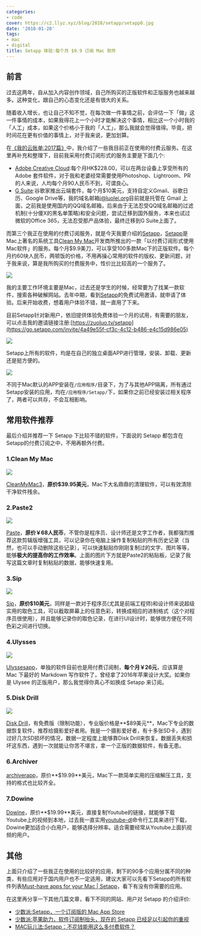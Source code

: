 ```yaml
---
categories:
- code
cover: https://c2.llyz.xyz/blog/2018/setapp/setapp0.jpg
date: '2018-01-28'
tags:
- mac
- digital
title: Setapp 体验:每个月 $9.9 订阅 Mac 软件
---
```


## 前言

过去这两年，自从加入内容创作领域，自己所购买的正版软件和正版服务也越来越多。这种变化，跟自己的心态变化还是有很大的关系。

随着收入增长，也让自己不知不觉，在每次做一件事情之前，会评估一下「做」这一件事情的成本，如果我得花上一个小时才能解决这个事情，相比这一个小时我的「人工」成本，如果这个价格小于我的「人工」，那么我就会觉得值得。毕竟，把时间花在更有价值的事情上，对于我来说，更加划算。

在[《我的云账单:2017篇》](https://luolei.org/how-much-i-spend-on-cloud-monthly-2017/)中，我介绍了一些我目前正在使用的付费云服务。在这里再补充和整理下，目前我采用付费订阅形式的服务主要是下面几个:

- [Adobe Creative Cloud](https://www.adobe.com/hk_zh/creativecloud.html):每个月HK$228.00，可以在两台设备上享受所有的 Adobe 套件软件，对于我和老婆经常需要使用Photoshop、Lightroom、PR的人来说，人均每个月90人民币不到，可谓良心。
- [G Suite](https://gsuite.google.com/index.html):谷歌家推出云端套件，每个月$10美元，支持自定义Gmail、谷歌日历、Google Drive等，我的域名邮箱[i@luolei.org](mailto:i@luolei.org)目前就是托管在 Gmail 上面，之前我是使用国内的QQ域名邮箱，后来由于无法忍受QQ域名邮箱的过滤机制(十分傻X的黑名单策略)和安全问题，尝试迁移到国外服务，本来也试过微软的Office 365，无法忍受那产品体验，最终迁移到G Suite上面了。

而第三个我正在使用的付费订阅服务，就是今天我要介绍的[Setapp](https://go.setapp.com/invite/4a49e55f-cf3c-4c12-b486-e4c15d986e05)，[Setapp](ttps://go.setapp.com/invite/4a49e55f-cf3c-4c12-b486-e4c15d986e05)是Mac上著名的系统工具[Clean My Mac](https://cleanmymac.com/)开发商所推出的一款「以付费订阅形式使用Mac软件」的服务。每个月$9.9美刀，可以享受100多款Mac下的正版软件。每个月约60块人民币，两顿饭的价格，不用再操心常用的软件的版权、更新问题，对于我来说，算是我所购买的付费服务中，性价比比较高的一个服务了。

![](https://c2.llyz.xyz/blog/2018/setapp/setapp1.jpg)

我的主要工作环境主要是Mac，过去还是学生的时候，经常要为了找某一款软件，搜索各种破解网站。去年中期，看到[Setapp](https://go.setapp.com/invite/4a49e55f-cf3c-4c12-b486-e4c15d986e05)的免费试用邀请，就申请了体验。后来开始收费，想着用户体验不错，就一直用了下来。

目前Setapp针对新用户，依旧提供体验免费体验一个月的试用，有需要的朋友，可以点击我的邀请链接注册:[https://zuoluo.tv/setapp](https://go.setapp.com/invite/4a49e55f-cf3c-4c12-b486-e4c15d986e05)

![](https://c2.llyz.xyz/blog/2018/setapp/setapp2.jpg)

Setapp上所有的软件，均是在自己的独立桌面APP进行管理，安装、卸载、更新还是挺方便的。

![](https://c2.llyz.xyz/blog/2018/setapp/setapp3.jpg)

不同于Mac默认的APP安装在`/应用程序/`目录下，为了与其他APP隔离，所有通过Setapp安装的应用，均在`/应用程序/Setapp/`下，如果你之前已经安装过相关程序了，两者可以共存，不会互相影响。

## 常用软件推荐

最后介绍并推荐一下 Setapp 下比较不错的软件，下面说的 Setapp 都包含在Setapp的付费订阅之中，不用再额外付费。

### 1.Clean My Mac

![](https://c2.llyz.xyz/blog/2018/setapp/setapp6.jpg)

[CleanMyMac3](https://cleanmymac.com/)，**原价$39.95美元**，Mac下大名鼎鼎的清理软件，可以有效清除干净软件残余。

### 2.Paste2

![](https://c2.llyz.xyz/blog/2018/setapp/setapp4.jpg)

[Paste](https://pasteapp.me/)，**原价￥68人民币**，不管你是程序员、设计师还是文字工作者，我都强烈推荐这款剪辑版增强工具，可以记录你在电脑上操作复制粘贴的所有历史记录（当然，也可以手动删除这些记录），可以快速黏贴你刚刚复制过的文字、图片等等，能够**极大的提高你的工作效率**。上面的图片下方就是Paste2的粘贴板，记录了我写这篇文章时复制粘贴的数据，能够快速复用。

### 3.Sip

![](https://c2.llyz.xyz/blog/2018/setapp/setapp5.jpg)

[Sip](https://sipapp.io/)，**原价$10美元**，同样是一款对于程序员(尤其是前端工程师)和设计师来说超级实用的取色工具，可以截取屏幕上的任意色彩，转换成相应的进制格式（这个对程序员很使用），并且能够记录你的取色记录，在进行UI设计时，能够很方便在不同色彩之间进行切换。

### 4.Ulysses

![](https://c2.llyz.xyz/blog/2018/setapp/setapp7.jpg)

[Ulyssesapp](https://ulyssesapp.com/)，单独的软件目前也是用付费订阅制，**每个月￥26元**，应该算是 Mac 下最好的 Markdown 写作软件了，曾经拿了2016年苹果设计大奖。如果你是 Ulysee 的正版用户，那么我觉得你真心不如换成 Setapp 来订阅。

### 5.Disk Drill

![](https://c2.llyz.xyz/blog/2018/setapp/setapp8.jpg)

[Disk Drill](https://www.cleverfiles.com/cn/)，有免费版（限制功能），专业版价格是**$89美元**，Mac下专业的数据恢复软件，推荐给摄影爱好者用。我是一个摄影爱好者，有十多张SD卡，遇到过好几次SD损坏的情况，数据一定程度上能够靠Disk Drill来恢复。数据丢失和损坏这东西，遇到一次就能让你苦不堪言，拿一个正版的数据软件，有备无患。

### 6.Archiver

[archiverapp](https://archiverapp.com/)，原价**$19.99**美元，Mac下一款简单实用的压缩解压工具，支持的格式也比较齐全。

### 7.Dowine

[Dowine](https://software.charliemonroe.net/downie.php)，原价**$19.99**美元，直接复制Youtube的链接，就能够下载Youtube上的视频到本地，过去我一直实用[youtube-dl](https://rg3.github.io/youtube-dl/)命令行工具来进行下载，Dowine更加适合小白用户，能够选择分辨率。适合需要经常从Youtube上面扒视频的用户。

## 其他

上面只介绍了一些我正在使用的比较好的应用，剩下的90多个应用分属不同的种类，有些应用对于国内用户也不一定适用，建议大家可以先看下Setapp的所有软件列表[Must-have apps for your Mac | Setapp](https://setapp.com/apps)，看下有没有你需要的应用。

在这里再分享一下其他几篇文章，看下不同的网站、用户对 Setapp 的介绍评价:

- [少数派:Setapp，一个订阅版的 Mac App Store](https://sspai.com/post/36477)
- [少数派:苹果助力，软件订阅制抬头，现在的 Setapp 已经足以引起你的重视](https://sspai.com/post/40562)
- [MAC玩儿法:Setapp：不花钱能用这么多付费软件？](https://www.waerfa.com/setapp-review)

